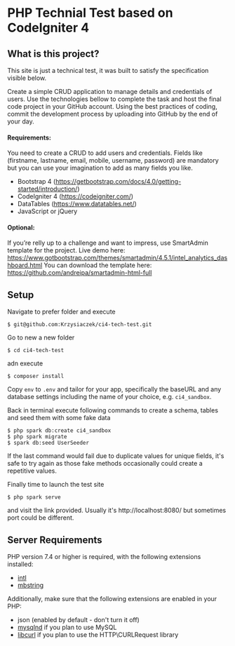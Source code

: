 # PHP Technial Test based on CodeIgniter 4

## What is this project?

This site is just a technical test, it was built to satisfy the specification visible below.

Create a simple CRUD application to manage details and credentials of users. Use the technologies bellow to complete the task and host the final code project in your GitHub account. Using the best practices of coding, commit the development process by uploading into GitHub by the end of your day.

#### Requirements:

You need to create a CRUD to add users and credentials. Fields like (firstname, lastname, email, mobile, username, password) are mandatory but you can use your imagination to add as many fields you like.

- Bootstrap 4 (https://getbootstrap.com/docs/4.0/getting-started/introduction/)
- CodeIgniter 4 (https://codeigniter.com/)
- DataTables (https://www.datatables.net/)
- JavaScript or jQuery

#### Optional:

If you’re relly up to a challenge and want to impress, use SmartAdmin template for the project. Live demo here: https://www.gotbootstrap.com/themes/smartadmin/4.5.1/intel_analytics_dashboard.html
You can download the template here: https://github.com/andreipa/smartadmin-html-full


## Setup

Navigate to prefer folder and execute
```
$ git@github.com:Krzysiaczek/ci4-tech-test.git
```

Go to new a new folder 
```
$ cd ci4-tech-test
```
adn execute 
```
$ composer install
```

Copy `env` to `.env` and tailor for your app, specifically the baseURL and any database settings including the name of your choice, e.g. `ci4_sandbox`.

Back in terminal execute following commands to create a schema, tables and seed them with some fake data
```
$ php spark db:create ci4_sandbox
$ php spark migrate
$ spark db:seed UserSeeder
```
If the last command would fail due to duplicate values for unique fields, it's safe to try again as those fake methods occasionally could create a repetitive values.

Finally time to launch the test site
```
$ php spark serve
```
and visit the link provided. Usually it's http://localhost:8080/ but sometimes port could be different.

## Server Requirements

PHP version 7.4 or higher is required, with the following extensions installed:

- [intl](http://php.net/manual/en/intl.requirements.php)
- [mbstring](http://php.net/manual/en/mbstring.installation.php)

Additionally, make sure that the following extensions are enabled in your PHP:

- json (enabled by default - don't turn it off)
- [mysqlnd](http://php.net/manual/en/mysqlnd.install.php) if you plan to use MySQL
- [libcurl](http://php.net/manual/en/curl.requirements.php) if you plan to use the HTTP\CURLRequest library

